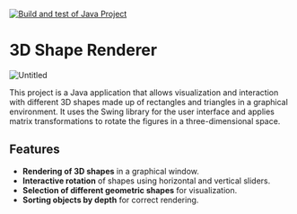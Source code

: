 [![Build and test of Java Project](https://github.com/moisitx/Small3DRenderer/actions/workflows/main.yml/badge.svg)](https://github.com/moisitx/Small3DRenderer/actions/workflows/main.yml)

# 3D Shape Renderer
![Untitled](https://github.com/user-attachments/assets/947d3df8-d2c3-4b54-a176-e9f45d46e682)

This project is a Java application that allows visualization and interaction with different 3D shapes made up of rectangles and triangles in a graphical environment. It uses the Swing library for the user interface and applies matrix transformations to rotate the figures in a three-dimensional space.

## Features

- **Rendering of 3D shapes** in a graphical window.  
- **Interactive rotation** of shapes using horizontal and vertical sliders.  
- **Selection of different geometric shapes** for visualization.  
- **Sorting objects by depth** for correct rendering.  

